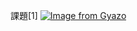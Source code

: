 課題[1]
[![Image from Gyazo](https://i.gyazo.com/4c627e85f6a1cc667b5fbc83caf3466e.png)](https://gyazo.com/4c627e85f6a1cc667b5fbc83caf3466e)

